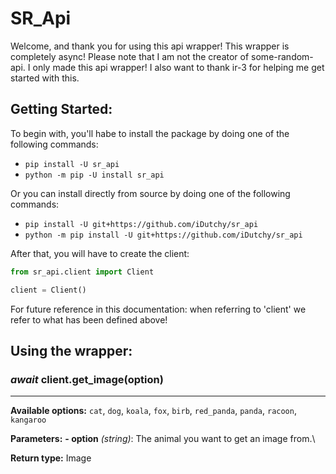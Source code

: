 # SR_Api

Welcome, and thank you for using this api wrapper! This wrapper is completely async! Please note that I am not the creator of some-random-api. I only made this api wrapper! I also want to thank ir-3 for helping me get started with this.
 
## Getting Started:

To begin with, you'll habe to install the package by doing one of the following commands:
- `pip install -U sr_api`
- `python -m pip -U install sr_api`
 
Or you can install directly from source by doing one of the following commands:
- `pip install -U git+https://github.com/iDutchy/sr_api`
- `python -m pip install -U git+https://github.com/iDutchy/sr_api`
 
After that, you will have to create the client:
```python
from sr_api.client import Client

client = Client()
```
 
For future reference in this documentation: when referring to 'client' we refer to what has been defined above!
 
  
## Using the wrapper:
 
  
  
### *await* client.get_image(option)
---
**Available options:** `cat`, `dog`, `koala`, `fox`, `birb`, `red_panda`, `panda`, `racoon`, `kangaroo`
  
**Parameters:**
**- option** *(string)*: The animal you want to get an image from.\
   
**Return type:** Image
